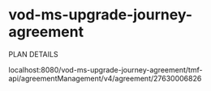 # vod-ms-upgrade-journey-agreement


PLAN DETAILS

localhost:8080/vod-ms-upgrade-journey-agreement/tmf-api/agreementManagement/v4/agreement/27630006826